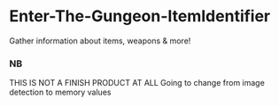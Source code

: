 # Enter-The-Gungeon-ItemIdentifier
Gather information about items, weapons &amp; more!

### NB
THIS IS NOT A FINISH PRODUCT AT ALL
Going to change from image detection to memory values
